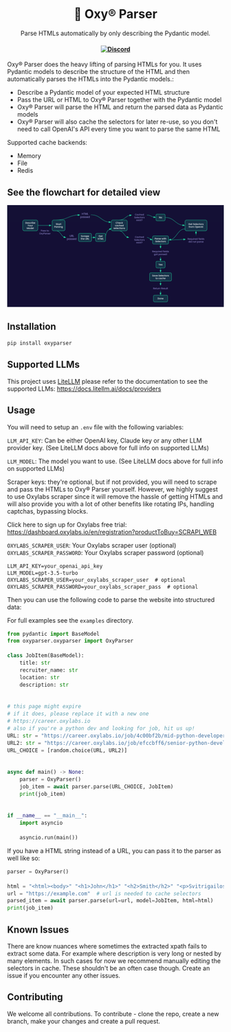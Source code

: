 <h1 align="center">
        🤖 Oxy® Parser
    </h1>
    <p align="center">
        <p align="center">Parse HTMLs automatically by only describing the Pydantic model.
        <br>
    </p>
<h4 align="center">
    <a href="https://discord.gg/cZZ7Bw4xN3">
        <img src="https://img.shields.io/static/v1?label=Chat%20on&message=Discord&color=blue&logo=Discord&style=flat-square" alt="Discord">
    </a>
</h4>

Oxy® Parser does the heavy lifting of parsing HTMLs for you. It uses Pydantic models to describe the structure of the HTML and then automatically parses the HTMLs into the Pydantic models.:
- Describe a Pydantic model of your expected HTML structure
- Pass the URL or HTML to Oxy® Parser together with the Pydantic model
- Oxy® Parser will parse the HTML and return the parsed data as Pydantic models
- Oxy® Parser will also cache the selectors for later re-use, so you don't need to call OpenAI's API every time you want to parse the same HTML

Supported cache backends:
- Memory
- File
- Redis

## See the flowchart for detailed view

![flowchart.png](resources/flowchart.png)

## Installation

```bash
pip install oxyparser
```

## Supported LLMs

This project uses [LiteLLM](https://github.com/BerriAI/litellm) please refer to the documentation
to see the supported LLMs: https://docs.litellm.ai/docs/providers


## Usage

You will need to setup an `.env` file with the following variables:

`LLM_API_KEY`: Can be either OpenAI key, Claude key or any other LLM provider key. (See LiteLLM docs above for full info on supported LLMs)

`LLM_MODEL`: The model you want to use. (See LiteLLM docs above for full info on supported LLMs)

Scraper keys: they're optional, but if not provided, you will need to scrape and pass the HTMLs to Oxy® Parser yourself.
However, we highly suggest to use Oxylabs scraper since it will remove the hassle of getting HTMLs and will also
provide you with a lot of other benefits like rotating IPs, handling captchas, bypassing blocks.

Click here to sign up for Oxylabs free trial: https://dashboard.oxylabs.io/en/registration?productToBuy=SCRAPI_WEB

`OXYLABS_SCRAPER_USER`: Your Oxylabs scraper user (optional)
`OXYLABS_SCRAPER_PASSWORD`: Your Oxylabs scraper password (optional)

```env
LLM_API_KEY=your_openai_api_key
LLM_MODEL=gpt-3.5-turbo
OXYLABS_SCRAPER_USER=your_oxylabs_scraper_user  # optional
OXYLABS_SCRAPER_PASSWORD=your_oxylabs_scraper_pass  # optional
```

Then you can use the following code to parse the website into structured data:

For full examples see the `examples` directory.

```python
from pydantic import BaseModel
from oxyparser.oxyparser import OxyParser

class JobItem(BaseModel):
    title: str
    recruiter_name: str
    location: str
    description: str


# this page might expire
# if it does, please replace it with a new one
# https://career.oxylabs.io
# also if you're a python dev and looking for job, hit us up!
URL: str = "https://career.oxylabs.io/job/4c00bf2b/mid-python-developer/"
URL2: str = "https://career.oxylabs.io/job/efccbff6/senior-python-developer/"
URL_CHOICE = [random.choice(URL, URL2)]


async def main() -> None:
    parser = OxyParser()
    job_item = await parser.parse(URL_CHOICE, JobItem)
    print(job_item)


if __name__ == "__main__":
    import asyncio

    asyncio.run(main())
```


If you have a HTML string instead of a URL, you can pass it to the parser as well like so:

```python
parser = OxyParser()

html = "<html><body>" "<h1>John</h1>" "<h2>Smith</h2>" "<p>Svitrigailos st.</p>" "<span>2 years old</span></body></html>"
url = "https://example.com"  # url is needed to cache selectors
parsed_item = await parser.parse(url=url, model=JobItem, html=html)
print(job_item)
```

## Known Issues

There are know nuances where sometimes the extracted xpath fails to extract some data. 
For example where description is very long or nested by many elements. In such cases for now we recommend manually
editing the selectors in cache. These shouldn't be an often case though.
Create an issue if you encounter any other issues.

## Contributing

We welcome all contributions. To contribute - clone the repo, create a new branch, make your changes and create a pull request.
